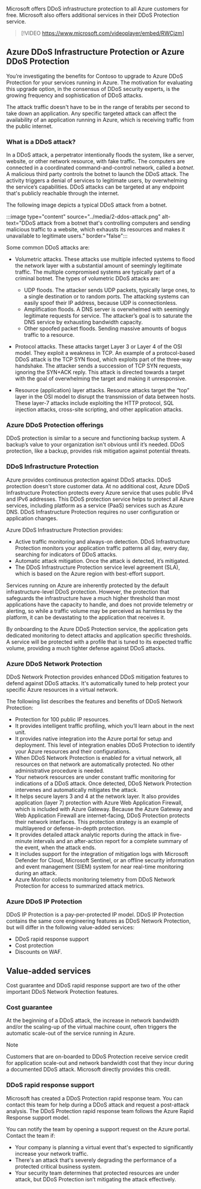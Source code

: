 Microsoft offers DDoS infrastructure protection to all Azure customers for free. Microsoft also offers additional services in their DDoS Protection service.

> [!VIDEO https://www.microsoft.com/videoplayer/embed/RWCjzm]

## Azure DDoS Infrastructure Protection or Azure DDoS Protection

You’re investigating the benefits for Contoso to upgrade to Azure DDoS Protection for your services running in Azure. The motivation for evaluating this upgrade option, in the consensus of DDoS security experts, is the growing frequency and sophistication of DDoS attacks.

The attack traffic doesn't have to be in the range of terabits per second to take down an application. Any specific targeted attack can affect the availability of an application running in Azure, which is receiving traffic from the public internet.

### What is a DDoS attack?

In a DDoS attack, a perpetrator intentionally floods the system, like a server, website, or other network resource, with fake traffic. The computers are connected in a coordinated command-and-control network, called a *botnet*. A malicious third party controls the botnet to launch the DDoS attack. The activity triggers a denial of services to legitimate users, by overwhelming the service’s capabilities. DDoS attacks can be targeted at any endpoint that's publicly reachable through the internet.

The following image depicts a typical DDoS attack from a botnet.

:::image type="content" source="../media/2-ddos-attack.png" alt-text="DDoS attack from a botnet that's controlling computers and sending malicious traffic to a website, which exhausts its resources and makes it unavailable to legitimate users." border="false":::

Some common DDoS attacks are:

- Volumetric attacks. These attacks use multiple infected systems to flood the network layer with a substantial amount of seemingly legitimate traffic. The multiple compromised systems are typically part of a criminal botnet. The types of volumetric DDoS attacks are:

  - UDP floods. The attacker sends UDP packets, typically large ones, to a single destination or to random ports. The attacking systems can easily spoof their IP address, because UDP is connectionless.
  - Amplification floods. A DNS server is overwhelmed with seemingly legitimate requests for service. The attacker’s goal is to saturate the DNS service by exhausting bandwidth capacity.
  - Other spoofed packet floods. Sending massive amounts of bogus traffic to a resource.

- Protocol attacks. These attacks target Layer 3 or Layer 4 of the OSI model. They exploit a weakness in TCP. An example of a protocol-based DDoS attack is the TCP SYN flood, which exploits part of the three-way handshake. The attacker sends a succession of TCP SYN requests, ignoring the SYN+ACK reply. This attack is directed towards a target with the goal of overwhelming the target and making it unresponsive.
- Resource (application) layer attacks. Resource attacks target the “top” layer in the OSI model to disrupt the transmission of data between hosts. These layer-7 attacks include exploiting the HTTP protocol, SQL injection attacks, cross-site scripting, and other application attacks.

### Azure DDoS Protection offerings

DDoS protection is similar to a secure and functioning backup system. A backup’s value to your organization isn't obvious until it’s needed. DDoS protection, like a backup, provides risk mitigation against potential threats.

### DDoS Infrastructure Protection

Azure provides continuous protection against DDoS attacks. DDoS protection doesn't store customer data. At no additional cost, Azure DDoS Infrastructure Protection protects every Azure service that uses public IPv4 and IPv6 addresses. This DDoS protection service helps to protect all Azure services, including platform as a service (PaaS) services such as Azure DNS. DDoS Infrastructure Protection requires no user configuration or application changes.


Azure DDoS Infrastructure Protection provides:

- Active traffic monitoring and always-on detection. DDoS Infrastructure Protection monitors your application traffic patterns all day, every day, searching for indicators of DDoS attacks.
- Automatic attack mitigation. Once the attack is detected, it’s mitigated.
- The DDoS Infrastructure Protection service level agreement (SLA), which is based on the Azure region with best-effort support.


Services running on Azure are inherently protected by the default infrastructure-level DDoS protection. However, the protection that safeguards the infrastructure have a much higher threshold than most applications have the capacity to handle, and does not provide telemetry or alerting, so while a traffic volume may be perceived as harmless by the platform, it can be devastating to the application that receives it.

By onboarding to the Azure DDoS Protection service, the application gets dedicated monitoring to detect attacks and application specific thresholds. A service will be protected with a profile that is tuned to its expected traffic volume, providing a much tighter defense against DDoS attacks.

### Azure DDoS Network Protection

DDoS Network Protection provides enhanced DDoS mitigation features to defend against DDoS attacks. It's automatically tuned to help protect your specific Azure resources in a virtual network.

The following list describes the features and benefits of DDoS Network Protection:

- Protection for 100 public IP resources.
- It provides intelligent traffic profiling, which you’ll learn about in the next unit.
- It provides native integration into the Azure portal for setup and deployment. This level of integration enables DDoS Protection to identify your Azure resources and their configurations.
- When DDoS Network Protection is enabled for a virtual network, all resources on that network are automatically protected. No other administrative procedure is needed.
- Your network resources are under constant traffic monitoring for indications of a DDoS attack. Once detected, DDoS Network Protection intervenes and automatically mitigates the attack.
- It helps secure layers 3 and 4 at the network layer. It also provides application (layer 7) protection with Azure Web Application Firewall, which is included with Azure Gateway. Because the Azure Gateway and Web Application Firewall are internet-facing, DDoS Protection protects their network interfaces. This protection strategy is an example of multilayered or defense-in-depth protection.
- It provides detailed attack analytic reports during the attack in five-minute intervals and an after-action report for a complete summary of the event, when the attack ends.
- It includes support for the integration of mitigation logs with Microsoft Defender for Cloud, Microsoft Sentinel, or an offline security information and event management (SIEM) system for near real-time monitoring during an attack.
- Azure Monitor collects monitoring telemetry from DDoS Network Protection for access to summarized attack metrics.

### Azure DDoS IP Protection

DDoS IP Protection is a pay-per-protected IP model. DDoS IP Protection contains the same core engineering features as DDoS Network Protection, but will differ in the following value-added services:

- DDoS rapid response support
- Cost protection
- Discounts on WAF.

## Value-added services

Cost guarantee and DDoS rapid response support are two of the other important DDoS Network Protection features.

### Cost guarantee

At the beginning of a DDoS attack, the increase in network bandwidth and/or the scaling-up of the virtual machine count, often triggers the automatic scale-out of the service running in Azure.

> [!NOTE]
> Customers that are on-boarded to DDoS Protection receive service credit for application scale-out and network bandwidth cost that they incur during a documented DDoS attack. Microsoft directly provides this credit.

### DDoS rapid response support

Microsoft has created a DDoS Protection rapid response team. You can contact this team for help during a DDoS attack and request a post-attack analysis. The DDoS Protection rapid response team follows the Azure Rapid Response support model.

You can notify the team by opening a support request on the Azure portal. Contact the team if:

- Your company is planning a virtual event that's expected to significantly increase your network traffic.
- There's an attack that's severely degrading the performance of a protected critical business system.
- Your security team determines that protected resources are under attack, but DDoS Protection isn’t mitigating the attack effectively.
